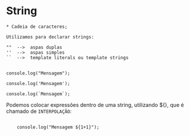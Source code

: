 # String

    * Cadeia de caracteres;

    Utilizamos para declarar strings: 

    ""  -->  aspas duplas 
    ''  -->  aspas simples 
    ``  -->  template literals ou template strings

```JS 

console.log("Mensagem");

console.log('Mensagem');

console.log(`Mensagem`);

```

Podemos colocar expressões dentro de uma string, utilizando ${}, que é chamado de `INTERPOLAÇÃO`: 
```JS 

    console.log("Mensagem ${1+1}");

```
